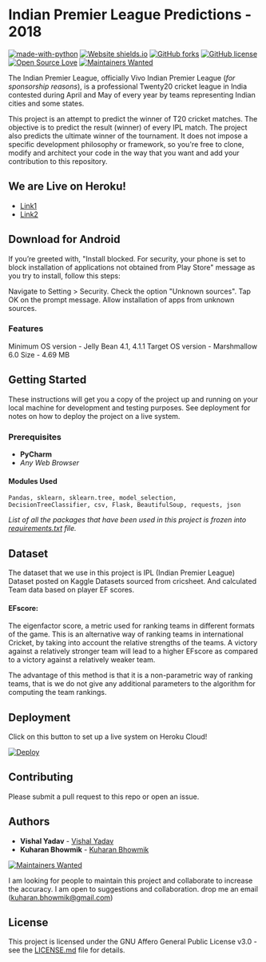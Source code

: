 # Indian Premier League Predictions - 2018

[![made-with-python](https://img.shields.io/badge/Made%20with-Python-1f425f.svg)](https://www.python.org/)
[![Website shields.io](https://img.shields.io/website-up-down-green-red/http/shields.io.svg)](http://shields.io/)
[![GitHub forks](https://img.shields.io/github/forks/kuharan/IPL-ML-2018.svg)](https://github.com/kuharan/IPL-ML-2018/network)
[![GitHub license](https://img.shields.io/github/license/kuharan/IPL-ML-2018.svg)](https://github.com/kuharan/IPL-ML-2018/blob/master/LICENSE)
[![Open Source Love](https://badges.frapsoft.com/os/v2/open-source.svg?v=103)](https://github.com/ellerbrock/open-source-badges/)
[![Maintainers Wanted](https://img.shields.io/badge/maintainers-wanted-red.svg)](https://github.com/pickhardt/maintainers-wanted)



The Indian Premier League, officially Vivo Indian Premier League (_for sponsorship reasons_), is a professional Twenty20 cricket league in India contested during April and May of every year by teams representing Indian cities and some states.

This project is an attempt to predict the winner of T20 cricket matches. The objective is to predict the result (winner) of every IPL match. The project also predicts the ultimate winner of the tournament. It does not impose a specific development philosophy or framework, so you're free to clone, modify and architect your code in the way that you want and add your contribution to this repository.

## We are Live on Heroku!
* [Link1](https://ipl2018prediction.herokuapp.com/)
* [Link2](https://iplprediction2018.herokuapp.com/)

## Download for Android
If you’re greeted with, "Install blocked. For security, your phone is set to block installation of applications not obtained from Play Store" message as you try to install, follow this steps:

Navigate to Setting > Security.
Check the option "Unknown sources".
Tap OK on the prompt message.
Allow installation of apps from unknown sources.

### Features
Minimum OS version - Jelly Bean 4.1, 4.1.1
Target OS version - Marshmallow 6.0
Size - 4.69 MB

## Getting Started

These instructions will get you a copy of the project up and running on your local machine for development and testing purposes. See deployment for notes on how to deploy the project on a live system.

### Prerequisites

* **PyCharm**
* _Any Web Browser_

#### Modules Used
```
Pandas, sklearn, sklearn.tree, model_selection, DecisionTreeClassifier, csv, Flask, BeautifulSoup, requests, json 
```
_List of all the packages that have been used in this project is frozen into [requirements.txt](requirements.txt) file._

## Dataset 
The dataset that we use in this project is IPL (Indian Premier League) Dataset posted on Kaggle Datasets sourced from cricsheet. And calculated Team data based on player EF scores. 

#### EFscore: 
The eigenfactor score, a metric used for ranking teams in different formats of the game. This is an alternative way of ranking teams in international Cricket, by taking into account the relative strengths of the teams. A victory against a relatively stronger team will lead to a higher EFscore as compared to a victory against a relatively weaker team.

The advantage of this method is that it is a non-parametric way of ranking teams, that is we do not give any additional parameters to the algorithm for computing the team rankings.

## Deployment
Click on this button to set up a live system on Heroku Cloud!

[![Deploy](https://www.herokucdn.com/deploy/button.svg)](https://heroku.com/deploy)

## Contributing
Please submit a pull request to this repo or open an issue.

## Authors 
* **Vishal Yadav** - [Vishal Yadav](https://github.com/vishal-kr-yadav)
* **Kuharan Bhowmik** - [Kuharan Bhowmik](https://github.com/kuharan)

[![Maintainers Wanted](https://img.shields.io/badge/maintainers-wanted-red.svg)](https://github.com/pickhardt/maintainers-wanted)

I am looking for people to maintain this project and collaborate to increase the accuracy. I am open to suggestions and collaboration. drop me an email (kuharan.bhowmik@gmail.com)

## License

This project is licensed under the GNU Affero General Public License v3.0 - see the [LICENSE.md](LICENSE) file for details.

